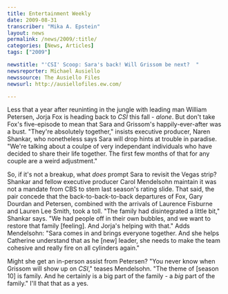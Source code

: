 ```yaml
---
title: Entertainment Weekly
date: 2009-08-31
transcriber: "Mika A. Epstein"
layout: news
permalink: /news/2009/:title/
categories: [News, Articles]
tags: ["2009"]

newstitle: "'CSI' Scoop: Sara's back! Will Grissom be next?  "
newsreporter: Michael Ausiello
newssource: The Ausiello Files
newsurl: http://ausiellofiles.ew.com/

---
```


Less that a year after reuninting in the jungle with leading man William Petersen, Jorja Fox is heading back to *CSI* this fall - *alone*. But don't take Fox's five-episode to mean that Sara and Grissom's happily-ever-after was a bust. "They're absolutely together," insists executive producer, Naren Shankar, who nonetheless says Sara will drop hints at trouble in paradise. "We're talking about a coulpe of very independant individuals who have decided to share their life together. The first few months of that for any couple are a weird adjustment."

So, if it's not a breakup, what *does* prompt Sara to revisit the Vegas strip? Shankar and fellow executive producer Carol Mendelsohn maintain it was not a mandate from CBS to stem last season's rating slide. That said, the pair concede that the back-to-back-to-back departures of Fox, Gary Dourdan and Petersen, combined with the arrivals of Laurence Fisburne and Lauren Lee Smith, took a toll. "The family had disintegrated a little bit," Shankar says. "We had people off in their own bubbles, and we want to restore that family [feeling]. And Jorja's helping with that." Adds Mendelsohn: "Sara comes in and brings everyone together. And she helps Catherine understand that as he [new] leader, she needs to make the team cohesive and really fire on all cylinders again."

Might she get an in-person assist from Petersen? "You never know when Grissom will show up on *CSI*," teases Mendelsohn. "The theme of [season 10] is family. And he certainly is a big part of the family - a *big* part of the family." I'll that that as a yes.
